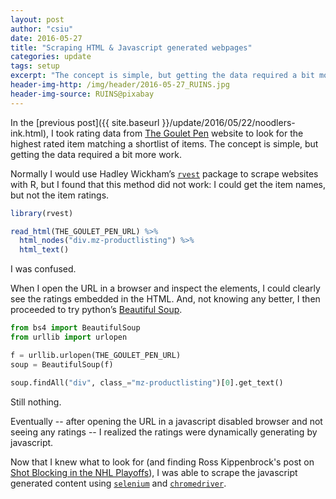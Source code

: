 ```yaml
---
layout: post
author: "csiu"
date: 2016-05-27
title: "Scraping HTML & Javascript generated webpages"
categories: update
tags: setup
excerpt: "The concept is simple, but getting the data required a bit more work"
header-img-http: /img/header/2016-05-27_RUINS.jpg
header-img-source: RUINS@pixabay
---
```


In the [previous post]({{ site.baseurl }}/update/2016/05/22/noodlers-ink.html), I took rating data from [The Goulet Pen](http://www.gouletpens.com/bottled-ink/c/14/?sortBy=productName+asc&facetValueFilter=Tenant~Brand%3Anoodlers) website to look for the highest rated item matching a shortlist of items. The concept is simple, but getting the data required a bit more work.

Normally I would use Hadley Wickham’s [`rvest`](https://github.com/hadley/rvest) package to scrape websites with R, but I found that this method did not work: I could get the item names, but not the item ratings.

```r
library(rvest)

read_html(THE_GOULET_PEN_URL) %>%
  html_nodes("div.mz-productlisting") %>%
  html_text()
```

I was confused.

When I open the URL in a browser and inspect the elements, I could clearly see the ratings embedded in the HTML. And, not knowing any better, I then proceeded to try python’s [Beautiful Soup](https://www.crummy.com/software/BeautifulSoup/).

```python
from bs4 import BeautifulSoup
from urllib import urlopen

f = urllib.urlopen(THE_GOULET_PEN_URL)
soup = BeautifulSoup(f)

soup.findAll("div", class_="mz-productlisting")[0].get_text()
```

Still nothing.

Eventually -- after opening the URL in a javascript disabled browser and not seeing any ratings -- I realized the ratings were dynamically generating by javascript.

Now that I knew what to look for (and finding Ross Kippenbrock's post on [Shot Blocking in the NHL Playoffs](http://blog.yhat.com/posts/hockey-shot-blocking.html)), I was able to scrape the javascript generated content using [`selenium`](http://selenium-python.readthedocs.io) and [`chromedriver`](http://chromedriver.storage.googleapis.com/index.html).

<script src="https://gist.github.com/csiu/7e942470f807aae5529e8eccfc3aea24.js"></script>
